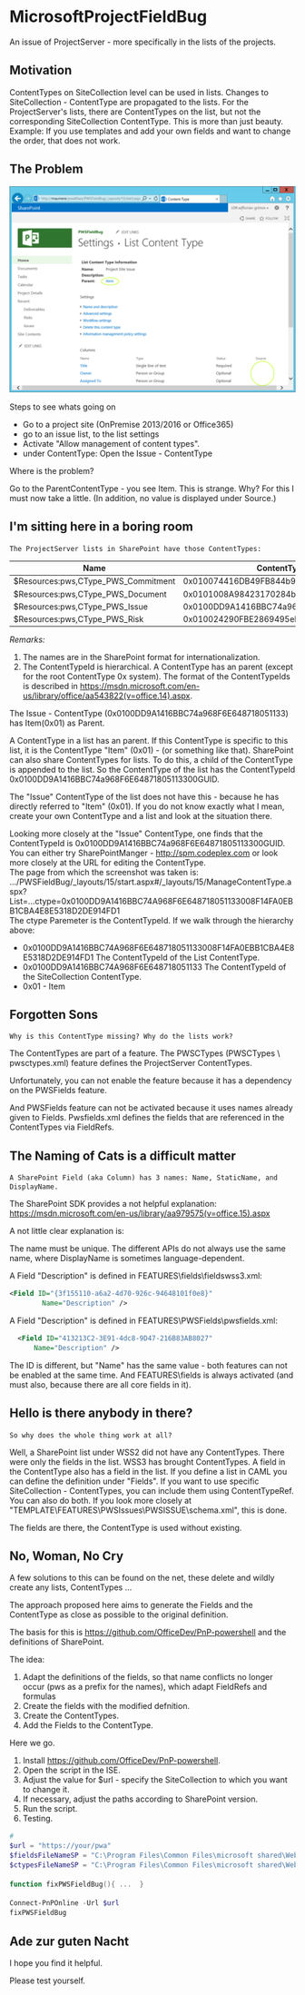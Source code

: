 # MicrosoftProjectFieldBug

An issue of ProjectServer - more specifically in the lists of the projects.


## Motivation

ContentTypes on SiteCollection level can be used in lists. Changes to SiteCollection - ContentType are propagated to the lists.
For the ProjectServer's lists, there are ContentTypes on the list, but not the corresponding SiteCollection ContentType.
This is more than just beauty. Example: If you use templates and add your own fields and want to change the order, that does not work.

## The Problem

![ProjectServer Issue ContentType](./ListSettings.png)

Steps to see whats going on
- Go to a project site (OnPremise 2013/2016 or Office365)
- go to an issue list, to the list settings
- Activate "Allow management of content types".
- under ContentType: Open the Issue - ContentType

Where is the problem?

Go to the ParentContentType - you see Item. This is strange. Why? For this I must now take a little.
(In addition, no value is displayed under Source.)

## I'm sitting here in a boring room

    The ProjectServer lists in SharePoint have those ContentTypes: 


|  Name | ContentTypeId  |
|-------|----------------|
| $Resources:pws,CType_PWS_Commitment | 0x010074416DB49FB844b99C763FA7171E7D1F|
| $Resources:pws,CType_PWS_Document | 0x0101008A98423170284beeB635F43C3CF4E98B|
| $Resources:pws,CType_PWS_Issue | 0x0100DD9A1416BBC74a968F6E648718051133|
| $Resources:pws,CType_PWS_Risk | 0x010024290FBE2869495eB819832776560730|


*Remarks:*

1) The names are in the SharePoint format for internationalization.
2) The ContentTypeId is hierarchical. A ContentType has an parent (except for the root ContentType 0x system).
   The format of the ContentTypeIds is described in https://msdn.microsoft.com/en-us/library/office/aa543822(v=office.14).aspx.

The Issue - ContentType (0x0100DD9A1416BBC74a968F6E648718051133) has  Item(0x01) as Parent.

A ContentType in a list has an parent. If this ContentType is specific to this list, it is the ContentType "Item" (0x01) - (or something like that).
SharePoint can also share ContentTypes for lists. To do this, a child of the ContentType is appended to the list.
So the ContentType of the list has the ContentTypeId 0x0100DD9A1416BBC74a968F6E64871805113300GUID.

The "Issue" ContentType of the list does not have this - because he has directly referred to "Item" (0x01).
If you do not know exactly what I mean, create your own ContentType and a list and look at the situation there.

Looking more closely at the "Issue" ContentType, one finds that the ContentTypeId is 0x0100DD9A1416BBC74a968F6E64871805113300GUID.
You can either try SharePointManger - http://spm.codeplex.com
or look more closely at the URL for editing the ContentType.<br/>
The page from which the screenshot was taken is: .../PWSFieldBug/_layouts/15/start.aspx#/_layouts/15/ManageContentType.aspx?List=...ctype=0x0100DD9A1416BBC74A968F6E648718051133008F14FA0EBB1CBA4E8E5318D2DE914FD1<br/>
The ctype Paremeter is the ContentTypeId.
If we walk through the hierarchy above:
- 0x0100DD9A1416BBC74A968F6E648718051133008F14FA0EBB1CBA4E8E5318D2DE914FD1  The ContentTypeId of the List ContentType.
- 0x0100DD9A1416BBC74A968F6E648718051133 The ContentTypeId of the SiteCollection ContentType.
- 0x01 - Item

## Forgotten Sons

    Why is this ContentType missing? Why do the lists work?

The ContentTypes are part of a feature.
The PWSCTypes (PWSCTypes \ pwsctypes.xml) feature defines the ProjectServer ContentTypes.

Unfortunately, you can not enable the feature because it has a dependency on the PWSFields feature.

And PWSFields feature can not be activated because it uses names already given to Fields.
Pwsfields.xml defines the fields that are referenced in the ContentTypes via FieldRefs.


## The Naming of Cats is a difficult matter

    A SharePoint Field (aka Column) has 3 names: Name, StaticName, and DisplayName.

The SharePoint SDK provides a not helpful explanation: https://msdn.microsoft.com/en-us/library/aa979575(v=office.15).aspx

A not little clear explanation is:

The name must be unique.
The different APIs do not always use the same name, where DisplayName is sometimes language-dependent.

A Field "Description" is defined in FEATURES\fields\fieldswss3.xml:

```XML
<Field ID="{3f155110-a6a2-4d70-926c-94648101f0e8}"
        Name="Description" />
```

A Field "Description" is defined in FEATURES\PWSFields\pwsfields.xml:
```XML
  <Field ID="413213C2-3E91-4dc8-9D47-216B83AB8027"
      Name="Description" />
```

The ID is different, but "Name" has the same value - both features can not be enabled at the same time. 
And FEATURES\fields is always activated (and must also, because there are all core fields in it).

## Hello is there anybody in there?

    So why does the whole thing work at all?


Well, a SharePoint list under WSS2 did not have any ContentTypes. There were only the fields in the list.
WSS3 has brought ContentTypes. A field in the ContentType also has a field in the list.
If you define a list in CAML you can define the definition under "Fields".
If you want to use specific SiteCollection - ContentTypes, you can include them using ContentTypeRef.
You can also do both.
If you look more closely at "TEMPLATE\FEATURES\PWSIssues\PWSISSUE\schema.xml", this is done.

The fields are there, the ContentType is used without existing.

## No, Woman, No Cry

A few solutions to this can be found on the net, these delete and wildly create any lists, ContentTypes ...

The approach proposed here aims to generate the Fields and the ContentType as close as possible to the original definition.

The basis for this is https://github.com/OfficeDev/PnP-powershell and the definitions of SharePoint.

The idea:

1) Adapt the definitions of the fields, so that name conflicts no longer occur (pws as a prefix for the names), which adapt FieldRefs and formulas
2) Create the fields with the modified defnition.
3) Create the ContentTypes.
4) Add the Fields to the ContentType.

Here we go.

1) Install https://github.com/OfficeDev/PnP-powershell.
2) Open the script in the ISE.
2) Adjust the value for $url - specify the SiteCollection to which you want to change it.
3) If necessary, adjust the paths according to SharePoint version.
4) Run the script.
5) Testing.

```powershell
# 
$url = "https://your/pwa"
$fieldsFileNameSP = "C:\Program Files\Common Files\microsoft shared\Web Server Extensions\15\TEMPLATE\FEATURES\PWSFields\pwsfields.xml"
$ctypesFileNameSP = "C:\Program Files\Common Files\microsoft shared\Web Server Extensions\15\TEMPLATE\FEATURES\PWSCTypes\pwsctypes.xml"

function fixPWSFieldBug(){ ...  }

Connect-PnPOnline -Url $url
fixPWSFieldBug
```

## Ade zur guten Nacht

I hope you find it helpful.

Please test yourself.
